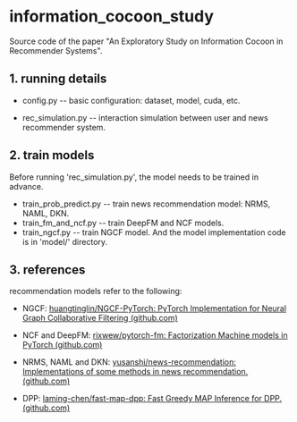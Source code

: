 # information_cocoon_study
Source code of the paper "An Exploratory Study on Information Cocoon in Recommender Systems".

## 1. running details

- config.py -- basic configuration: dataset, model, cuda, etc.

- rec_simulation.py --  interaction simulation between user and news recommender system.

## 2. train models

Before running 'rec_simulation.py', the model needs to be trained in advance.
- train_prob_predict.py -- train news recommendation model: NRMS, NAML, DKN.
- train_fm_and_ncf.py -- train DeepFM and NCF models.
- train_ngcf.py -- train NGCF model.
And the model implementation code is in 'model/' directory.

## 3. references

recommendation models refer to the following:

- NGCF: [huangtinglin/NGCF-PyTorch: PyTorch Implementation for Neural Graph Collaborative Filtering (github.com)](https://github.com/huangtinglin/NGCF-PyTorch)

- NCF and DeepFM: [rixwew/pytorch-fm: Factorization Machine models in PyTorch (github.com)](https://github.com/rixwew/pytorch-fm)

- NRMS, NAML and DKN: [yusanshi/news-recommendation: Implementations of some methods in news recommendation. (github.com)](https://github.com/yusanshi/news-recommendation)

- DPP: [laming-chen/fast-map-dpp: Fast Greedy MAP Inference for DPP. (github.com)](https://github.com/laming-chen/fast-map-dpp)
